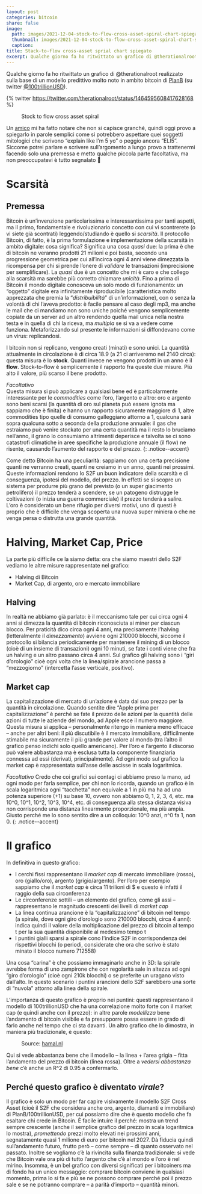 ```yaml
---
layout: post
categories: bitcoin
share: false
image:
  path: images/2021-12-04-stock-to-flow-cross-asset-spiral-chart-spiegato.jpeg
  thumbnail: images/2021-12-04-stock-to-flow-cross-asset-spiral-chart-spiegato.jpeg
  caption:
title: Stack-to-flow cross-asset sprial chart spiegato
excerpt: Qualche giorno fa ho ritwittato un grafico di @therationalroot realizzato sulla base di un modello predittivo molto noto in ambito bitcoin di PlanB (su twitter @100trillionUSD). Un amico mi ha fatto notare che non si capisce granché, quindi oggi provo a spiegarlo in parole semplici come si potrebbero aspettare quei soggetti mitologici che scrivono “explain […]
---
```

Qualche giorno fa ho ritwittato un grafico di @therationalroot realizzato sulla base di un modello predittivo molto noto in ambito bitcoin di [PlanB](https://planbtc.com/) (su twitter [@100trillionUSD](https://twitter.com/100trillionusd)).

{% twitter https://twitter.com/therationalroot/status/1464595608417628168 %}

<figure class="align-center" style="width: 580px">
  <a href="#"><img src="{{ 'images/2021-12-04-stock-to-flow-cross-asset-spiral-chart-spiegato.jpeg' | absolute_url }}" alt=""></a>
  <figcaption>Stock to flow cross asset spiral
</figcaption>
</figure>

Un [amico](https://twitter.com/salvatour/status/1464849974848638976?s=20) mi ha fatto notare che non si capisce granché, quindi oggi provo a spiegarlo in parole semplici come si potrebbero aspettare quei soggetti mitologici che scrivono “explain like I’m 5 yo” o peggio ancora “ELI5”. Siccome potrei parlare e scrivere sull’argomento a lungo provo a trattenermi facendo solo una premessa e metto qualche piccola parte facoltativa, ma non preoccupatevi è tutto segnalato 🙂

# Scarsità

##  Premessa
Bitcoin è un’invenzione particolarissima e interessantissima per tanti aspetti, ma il primo, fondamentale e rivoluzionario concetto con cui vi scontrerete (o vi siete già scontrati) leggendo/studiando è quello si _scarsità_. Il protocollo Bitcoin, di fatto, è la prima formulazione e implementazione della scarsità in ambito digitale: cosa significa? Significa una cosa _quasi_ due: la prima è che di bitcoin ne veranno prodotti 21 milioni e poi basta, secondo una progressione geometrica per cui all’incirca ogni 4 anni viene dimezzata la ricompensa per chi si prende l’onere di _validare_ le transazioni (imprecisione per semplificare). La _quasi_ due è un concetto che mi è caro e che collego alla scarsità ma sarebbe più corretto chiamare _unicità_. Fino a prima di Bitcoin il mondo digitale conosceva un solo modo di funzionamento: un “oggetto” digitale era infinitamente riproducibile (caratteristica molto apprezzata che premia la “_distribuibilità_” di un’informazione), con o senza la volontà di chi l’aveva prodotto: è facile pensare al caso degli mp3, ma anche le mail che ci mandiamo non sono uniche poiché vengono semplicemente copiate da un server ad un altro rendendo quella mail unica nella nostra testa e in quella di chi la riceva, ma _multipla_ se si va a vedere come funziona. Metaforizzando sul presente le informazioni si diffondevano come un virus: replicandosi.

I bitcoin non si replicano, vengono creati (minati) e sono unici. La quantità attualmente in circolazione è di circa 18.9 (a 21 ci arriveremo nel 2140 circa): questa misura è lo **stock**. Quanti invece ne vengono prodotti in un anno è il **flow**. Stock-to-flow è semplicemente il rapporto fra queste due misure. Più alto il valore, più scarso il bene prodotto.

_Facoltativo_ \
Questa misura si può applicare a qualsiasi bene ed è particolarmente interessante per le _commodities_ come l’oro, l’argento e altro: oro e argento sono beni scarsi (la quantità di oro sul pianeta può essere ignota ma sappiamo che è finita) e hanno un rapporto sicuramente maggiore di 1, altre commodities tipo quelle di consumo galleggiano attorno a 1, qualcuna sarà sopra qualcuna sotto a seconda della produzione annuale: il gas che estraiamo può venire stockato per una certa quantità ma il resto lo bruciamo nell’anno, il grano lo consumiamo altrimenti deperisce e talvolta se ci sono catastrofi climatiche in aree specifiche la produzione annuale (il flow) ne risente, causando l’aumento del rapporto e del prezzo.
{: .notice--accent}

Come detto Bitcoin ha una peculiarità: sappiamo con una certa precisione quanti ne verranno creati, quanti ne creiamo in un anno, quanti nei prossimi. Queste informazioni rendono lo S2F un buon indicatore della scarsità e di conseguenza, ipotesi del modello, del prezzo. In effetti se si scopre un sistema per produrre più grano del previsto (o un super giacimento petrolifero) il prezzo tenderà a scendere, se un patogeno distrugge le coltivazioni (o inizia una guerra commerciale) il prezzo tenderà a salire. L’oro è considerato un bene rifugio per diversi motivi, uno di questi è proprio che è difficile che venga scoperta una nuova super miniera o che ne venga persa o distrutta una grande quantità.

# Halving, Market Cap, Price

La parte più difficile ce la siamo detta: ora che siamo maestri dello S2F vediamo le altre misure rappresentate nel grafico:

* Halving di Bitcoin
* Market Cap, di argento, oro e mercato immobiliare

##  Halving

In realtà ne abbiamo già parlato: è il meccanismo tale per cui circa ogni 4 anni si dimezza la quantità di bitcoin riconosciuta ai miner per ciascun blocco. Per praticità dico circa ogni 4 anni, ma precisamente l’halving (letteralmente il _dimezzamento_) avviene ogni 210000 blocchi, siccome il protocollo si bilancia periodicamente per mantenere il mining di un blocco (cioè di un insieme di transazioni) ogni 10 minuti, se fate i conti viene che fra un halving e un altro passano circa 4 anni. Sul grafico gli halving sono i “giri d’orologio” cioè ogni volta che la linea/spirale arancione passa a “mezzogiorno” (intercetta l’asse verticale, positivo).

##  Market cap

La capitalizzazione di mercato di un’azione è data dal suo prezzo per la quantità in circolazione. Quando sentite dire “Apple prima per capitalizzazione” è perché se fate il prezzo delle azioni per la quantità delle azioni di tutte le aziende del mondo, ad Apple esce il numero maggiore. Questa misura si applica – personalmente ritengo in maniera meno efficace – anche per altri beni: il più discutibile è il mercato immobiliare, difficilmente stimabile ma sicuramente il più grande per valore al mondo (tra l’altro il grafico penso indichi solo quello americano). Per l’oro e l’argento il discorso può valere abbastanza ma è esclusa tutta la componente finanziaria connessa ad essi (derivati, principalmente). Ad ogni modo sul grafico la market cap è rappresentata sull’asse delle ascisse in scala logaritmica.

_Facoltativo_
Credo che coi grafici sui contagi ci abbiamo preso la mano, ad ogni modo per farla semplice, per chi non lo ricorda, quando un grafico è in scala logaritmica ogni “tacchetta” non equivale a 1 in più ma ha ad una potenza superiore (+1) su base 10, ovvero non abbiamo 0, 1, 2, 3, 4, etc. ma 10^0, 10^1, 10^2, 10^3, 10^4, etc. di conseguenza alla stessa distanza visiva non
corrisponde una distanza linearmente proporzionale, ma più ampia. Giusto perché me lo sono sentito dire a un colloquio: 10^0 anzi, n^0 fa 1, non 0.
{: .notice--accent}

# Il grafico

In definitiva in questo grafico:

* I cerchi fissi rappresentano il _market cap_ di mercato immobiliare (rosso), oro (giallo/oro), argento (grigio/argento). Per l’oro per esempio sappiamo che il _market cap_ è circa 11 trilioni di $ e questo è infatti il raggio della sua circonferenza
* Le circonferenze sottili – un elemento del grafico, come gli assi – rappresentano le magnitudo crescenti dei livelli di _market cap_
* La linea continua arancione è la “capitalizzazione” di bitcoin nel tempo (a spirale, dove ogni giro d’orologio sono 210000 blocchi, circa 4 anni): indica quindi il valore della moltiplicazione del prezzo di bitcoin al tempo t per la sua quantità disponibile al medesimo tempo t
* I puntini gialli sparsi a spirale cono l’indice S2F in corrispondenza dei rispettivi blocchi (o periodi, considerate che ora che scrivo è stato minato il blocco numero 712558)

Una cosa “carina” è che possiamo immaginarlo anche in 3D: la spirale avrebbe forma di uno zampirone che con regolarità sale in altezza ad ogni “giro d’orologio” (cioè ogni 210k blocchi) o se preferite un uragano visto dall’alto. In questo scenario i puntini arancioni dello S2F sarebbero una sorte di “nuvola” attorno alla linea della spirale.

L’importanza di questo grafico è proprio nei puntini: questi rappresentano il modello di 100trillionUSD che ha una correlazione molto forte con il market cap (e quindi anche con il prezzo): in altre parole _modellizza_ bene l’andamento di bitcoin visibile e fa presupporre possa essere in grado di farlo anche nel tempo che ci sta davanti. Un altro grafico che lo dimostra, in maniera più tradizionale, è questo:

<figure class="align-center" style="width: 580px">
  <a href="#"><img src="{{ 'images/2021-12-04-stock-to-flow-cross-asset-spiral-chart-spiegato-chart-all-time-price.png' | absolute_url }}" alt=""></a>
  <figcaption>Source: <a href="https://s2f.hamal.nl/s2fcharts.html">hamal.nl</a></figcaption>
</figure>

Qui si vede abbastanza bene che il modello – la linea + l’area grigia – fitta l’andamento del prezzo di bitcoin (linea rossa). Oltre a _vedersi abbastanza bene_ c’è anche un R^2 di 0.95 a confermarlo.

##  Perché questo grafico è diventato _virale_?

Il grafico è solo un modo per far capire visivamente il modello S2F Cross Asset (cioè il S2F che considera anche oro, argento, diamanti e immobiliare) di PlanB/100trillionUSD, per cui possiamo dire che è questo modello che fa esaltare chi crede in Bitcoin. È facile intuire il perché: mostra un trend sempre crescente (anche il semplice grafico del prezzo in scala logaritmica lo mostra), _promettendo_ prezzi molto elevati nei prossimi anni, segnatamente quasi 1 milione di euro per bitcoin nel 2027. Dà fiducia quindi sull’andamento futuro, frutto però – come sempre – di quanto osservato nel passato. Inoltre se vogliamo c’è la rivincita sulla finanza tradizionale: si vede che Bitcoin vale ora più di tutto l’argento che c’è al mondo e l’oro è nel mirino. Insomma, è un bel grafico con diversi significati per i bitcoiners ma di fondo ha un unico messaggio: comprare bitcoin conviene in qualsiasi momento, prima lo si fa e più se ne possono comprare perché poi il prezzo sale e se ne potranno comprare – a parità d’importo – quantità minori.
